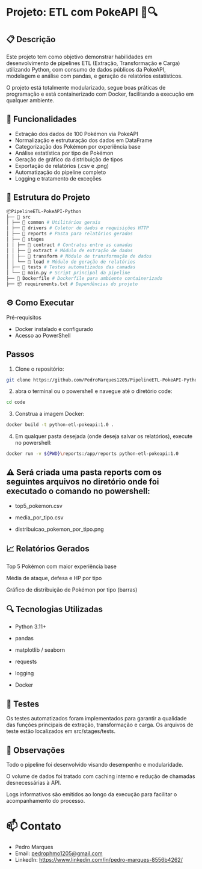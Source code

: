 # Projeto: ETL com PokeAPI 🐍🔍
## 📋 Descrição
Este projeto tem como objetivo demonstrar habilidades em desenvolvimento de pipelines ETL (Extração, Transformação e Carga) utilizando Python, com consumo de dados públicos da PokeAPI, modelagem e análise com pandas, e geração de relatórios estatísticos.

O projeto está totalmente modularizado, segue boas práticas de programação e está containerizado com Docker, facilitando a execução em qualquer ambiente.

## 🚀 Funcionalidades
- Extração dos dados de 100 Pokémon via PokeAPI
- Normalização e estruturação dos dados em DataFrame
- Categorização dos Pokémon por experiência base
- Análise estatística por tipo de Pokémon
- Geração de gráfico da distribuição de tipos
- Exportação de relatórios (.csv e .png)
- Automatização do pipeline completo
- Logging e tratamento de exceções

## 🧱 Estrutura do Projeto

```bash
📦PipelineETL-PokeAPI-Python
├── 📁 src
│ ├── 📁 common # Utilitários gerais
│ ├── 📁 drivers # Coletor de dados e requisições HTTP
│ ├── 📁 reports # Pasta para relatórios gerados
│ ├── 📁 stages
│ │ ├── 📁 contract # Contratos entre as camadas
│ │ ├── 📁 extract # Módulo de extração de dados
│ │ ├── 📁 transform # Módulo de transformação de dados
│ │ └── 📁 load # Módulo de geração de relatórios
│ ├── 📁 tests # Testes automatizados das camadas
│ └── 🧾 main.py # Script principal da pipeline
├── 🐳 Dockerfile # Dockerfile para ambiente containerizado
├── 📦 requirements.txt # Dependências do projeto
```

## ⚙️ Como Executar
Pré-requisitos
- Docker instalado e configurado
- Acesso ao PowerShell

## Passos
1. Clone o repositório:

```bash
git clone https://github.com/PedroMarques1205/PipelineETL-PokeAPI-Python.git
```

2. abra o terminal ou o powershell e navegue até o diretório code:

```bash
cd code
```

3. Construa a imagem Docker:

```bash
docker build -t python-etl-pokeapi:1.0 .
```

4. Em qualquer pasta desejada (onde deseja salvar os relatórios), execute no powershell:

```bash
docker run -v ${PWD}\reports:/app/reports python-etl-pokeapi:1.0
```

## ⚠️ Será criada uma pasta reports com os seguintes arquivos no diretório onde foi executado o comando no powershell:

- top5_pokemon.csv

- media_por_tipo.csv

- distribuicao_pokemon_por_tipo.png

## 📈 Relatórios Gerados
Top 5 Pokémon com maior experiência base

Média de ataque, defesa e HP por tipo

Gráfico de distribuição de Pokémon por tipo (barras)

## 🔍 Tecnologias Utilizadas
- Python 3.11+

- pandas

- matplotlib / seaborn

- requests

- logging

- Docker

## 🧪 Testes
Os testes automatizados foram implementados para garantir a qualidade das funções principais de extração, transformação e carga. Os arquivos de teste estão localizados em src/stages/tests.

## 📌 Observações
Todo o pipeline foi desenvolvido visando desempenho e modularidade.

O volume de dados foi tratado com caching interno e redução de chamadas desnecessárias à API.

Logs informativos são emitidos ao longo da execução para facilitar o acompanhamento do processo.

# 📫 Contato
- Pedro Marques
- Email: pedrophmo1205@gmail.com
- LinkedIn: https://www.linkedin.com/in/pedro-marques-8556b4262/

